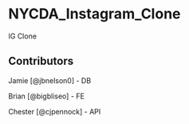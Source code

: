 # NYCDA_Instagram_Clone
IG Clone

## Contributors
Jamie [@jbnelson0] - DB

Brian [@bigbliseo] - FE

Chester [@cjpennock] - API
